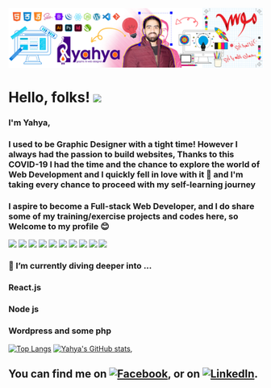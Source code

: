 [![Header](2-banner.jpg "Header")](https://yahya4242.github.io/)

# Hello, folks! <img src="https://raw.githubusercontent.com/MartinHeinz/MartinHeinz/master/wave.gif" width="30px">

### I'm Yahya,  
### I used to be Graphic Designer with a tight time! However I always had the passion to build websites, Thanks to this COVID-19 I had the time and the chance to explore the world of Web Development and I quickly fell in love with it 💖 and I'm taking every chance to proceed with my self-learning journey  
### I aspire to become a Full-stack Web Developer, and I do share some of my training/exercise projects and codes here, so Welcome to my profile 😊


![](https://img.shields.io/badge/Code-HTML5-informational?style=flat&logo=html5&logoColor=white&color=blueviolet)
![](https://img.shields.io/badge/Code-CSS3-informational?style=flat&logo=css3&logoColor=white&color=blueviolet)
![](https://img.shields.io/badge/Code-Sass-informational?style=flat&logo=sass&logoColor=white&color=blueviolet)
![](https://img.shields.io/badge/Code-Bootstrap-informational?style=flat&logo=bootstrap&logoColor=white&color=blueviolet)
![](https://img.shields.io/badge/Code-JavaScript-informational?style=flat&logo=javascript&logoColor=white&color=blueviolet)
![](https://img.shields.io/badge/Code-jQuery-informational?style=flat&logo=jquery&logoColor=white&color=blueviolet)
![](https://img.shields.io/badge/Code-React-informational?style=flat&logo=react&logoColor=white&color=blueviolet)
![](https://img.shields.io/badge/CMS-Wordpress-informational?style=flat&logo=wordpress&logoColor=white&color=blueviolet)
![](https://img.shields.io/badge/Tool-Git-informational?style=flat&logo=git&logoColor=white&color=blueviolet)
![](https://img.shields.io/badge/Editor-VScode-informational?style=flat&logo=visual-studio-code&logoColor=white&color=blueviolet)


 ### 🌱 I’m currently diving deeper into ...
### React.js
### Node js
### Wordpress and some php


[![Top Langs](https://github-readme-stats.vercel.app/api/top-langs/?username=yahya4242&layout=compact)](https://github.com/yahya4242/yahya4242)
[![Yahya's GitHub stats](https://github-readme-stats.vercel.app/api?username=yahya4242&show_icons=true&theme=tokyonight)](https://github.com/yahya4242/yahya4242),  


## You can find me on [![Facebook][1.2]][1], or on [![LinkedIn][2.2]][2].
 
[1.2]: http://i.imgur.com/fep1WsG.png (facebook icon without padding)
[2.2]: https://raw.githubusercontent.com/MartinHeinz/MartinHeinz/master/linkedin-3-16.png (LinkedIn icon without padding)

[1]: https://www.facebook.com/yahya.mousa.7121
[2]: https://www.linkedin.com/in/yehya-sharaf-a73562177/








<!--
**yahya4242/yahya4242** is a ✨ _special_ ✨ repository because its `README.md` (this file) appears on your GitHub profile.

Here are some ideas to get you started:

- 🔭 I’m currently working on ...
- 🌱 I’m currently learning ...
- 👯 I’m looking to collaborate on ...
- 🤔 I’m looking for help with ...
- 💬 Ask me about ...
- 📫 How to reach me: ...
- 😄 Pronouns: ...
- ⚡ Fun fact: ...
-->

